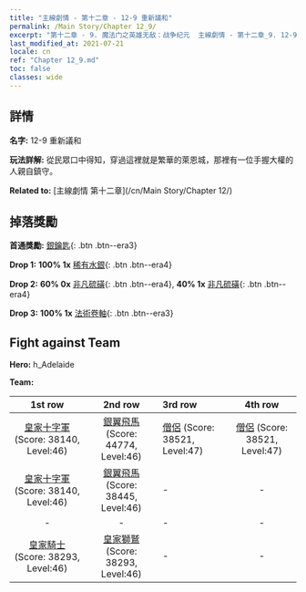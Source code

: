 ```yaml
---
title: "主線劇情 - 第十二章 - 12-9 重新議和"
permalink: /Main Story/Chapter 12_9/
excerpt: "第十二章 - 9. 魔法门之英雄无敌：战争纪元  主線劇情 - 第十二章_9. 12-9 重新議和"
last_modified_at: 2021-07-21
locale: cn
ref: "Chapter 12_9.md"
toc: false
classes: wide
---
```


## 詳情

 **名字:** 12-9 重新議和

 **玩法詳解:** 從民眾口中得知，穿過這裡就是繁華的萊恩城，那裡有一位手握大權的人親自鎮守。

 **Related to:** [主線劇情 第十二章](/cn/Main Story/Chapter 12/)

## 掉落獎勵

 **首通獎勵:** [銀鑰匙](/cn/Items/con_693/){: .btn .btn--era3}

 **Drop 1:** **100% 1x** [稀有水銀](/cn/Items/mat_42/){: .btn .btn--era4}

 **Drop 2:** **60% 0x** [非凡硫磺](/cn/Items/mat_36/){: .btn .btn--era4}, **40% 1x** [非凡硫磺](/cn/Items/mat_36/){: .btn .btn--era4}

 **Drop 3:** **100% 1x** [法術卷軸](/cn/Items/con_694/){: .btn .btn--era3}


## Fight against Team
 **Hero:** h_Adelaide

 **Team:**


  | 1st row | 2nd row | 3rd row | 4th row |
  |:----:|:----:|:----|:----:|
  | [皇家十字軍](/cn/units/Swordsman/) (Score: 38140, Level:46)  | [銀翼飛馬](/cn/units/Pegasus/) (Score: 44774, Level:46)  | [僧侶](/cn/units/Monk/) (Score: 38521, Level:47)  | [僧侶](/cn/units/Monk/) (Score: 38521, Level:47)  |
  | [皇家十字軍](/cn/units/Swordsman/) (Score: 38140, Level:46)  | [銀翼飛馬](/cn/units/Pegasus/) (Score: 38445, Level:46)  | - | - |
  | - | - | - | - |
  | [皇家騎士](/cn/units/Cavalier/) (Score: 38293, Level:46)  | [皇家獅鷲](/cn/units/Griffin/) (Score: 38293, Level:46)  | - | - |


